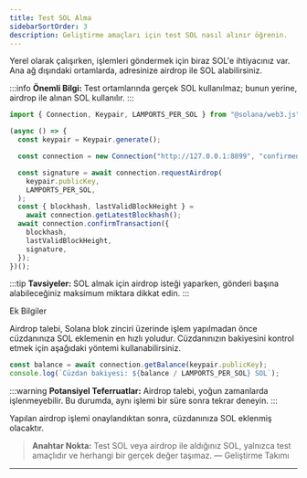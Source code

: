 ```yaml
---
title: Test SOL Alma
sidebarSortOrder: 3
description: Geliştirme amaçları için test SOL nasıl alınır öğrenin.
---
```


Yerel olarak çalışırken, işlemleri göndermek için biraz SOL'e ihtiyacınız var. Ana ağ dışındaki ortamlarda, adresinize airdrop ile SOL alabilirsiniz.

:::info
**Önemli Bilgi:** Test ortamlarında gerçek SOL kullanılmaz; bunun yerine, airdrop ile alınan SOL kullanılır.
:::

```typescript filename="get-test-sol.ts"
import { Connection, Keypair, LAMPORTS_PER_SOL } from "@solana/web3.js";

(async () => {
  const keypair = Keypair.generate();

  const connection = new Connection("http://127.0.0.1:8899", "confirmed");

  const signature = await connection.requestAirdrop(
    keypair.publicKey,
    LAMPORTS_PER_SOL,
  );
  const { blockhash, lastValidBlockHeight } =
    await connection.getLatestBlockhash();
  await connection.confirmTransaction({
    blockhash,
    lastValidBlockHeight,
    signature,
  });
})();
```

:::tip
**Tavsiyeler:** SOL almak için airdrop isteği yaparken, gönderi başına alabileceğiniz maksimum miktara dikkat edin.
:::


Ek Bilgiler

Airdrop talebi, Solana blok zinciri üzerinde işlem yapılmadan önce cüzdanınıza SOL eklemenin en hızlı yoludur. Cüzdanınızın bakiyesini kontrol etmek için aşağıdaki yöntemi kullanabilirsiniz.

```typescript
const balance = await connection.getBalance(keypair.publicKey);
console.log(`Cüzdan bakiyesi: ${balance / LAMPORTS_PER_SOL} SOL`);
```



:::warning
**Potansiyel Teferruatlar:** Airdrop talebi, yoğun zamanlarda işlenmeyebilir. Bu durumda, aynı işlemi bir süre sonra tekrar deneyin.
:::

Yapılan airdrop işlemi onaylandıktan sonra, cüzdanınıza SOL eklenmiş olacaktır. 

> **Anahtar Nokta:** Test SOL veya airdrop ile aldığınız SOL, yalnızca test amaçlıdır ve herhangi bir gerçek değer taşımaz. — Geliştirme Takımı

---